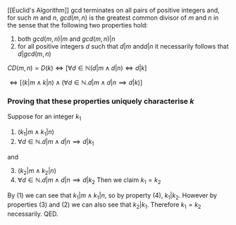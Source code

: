 [[Euclid's Algorithm]] gcd terminates on all pairs of positive integers and, for such $m$ and $n$, $gcd(m,n)$ is the greatest common divisor of $m$ and $n$ in the sense that the following two properties hold:

1. both $gcd(m,n)|m$ and $gcd(m,n)|n$
2. for all positive integers $d$ such that $d|m$ and$d|n$ it necessarily follows that $d|gcd(m,n)$

$CD(m,n)=D(k) \iff [\forall d \in \mathbb{N} (d|m \land d|n) \iff d|k]$

$\iff [(k|m \land k|n) \land (\forall d \in \mathbb{N}. d|m \land d|n \implies d|k)]$

### Proving that these properties uniquely characterise $k$

Suppose for an integer $k_1$

1. $(k_1|m \land k_1|n)$
2. $\forall d \in \mathbb{N}. d|m \land d|n \implies d|k_1$

and

3. $(k_2|m \land k_2|n)$
4. $\forall d \in \mathbb{N}. d|m \land d|n \implies d|k_2$
Then we claim $k_1 = k_2$

By (1) we can see that $k_1|m \land k_1|n$, so by property (4), $k_1|k_2$. However by properties (3) and (2) we can also see that $k_2|k_1$. Therefore $k_1 = k_2$ necessarily.
QED.